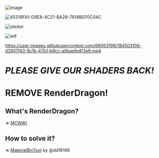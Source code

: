 ![image](https://user-images.githubusercontent.com/66063199/181707534-87ba13a8-7223-468d-96a6-104396b27fc7.png)

![45316FA1-D9E8-4C21-BA28-7914B070C04C](https://user-images.githubusercontent.com/66063199/181708198-90600989-d0c8-422b-8c36-365bcaa79218.gif)

![sticker](https://user-images.githubusercontent.com/66063199/184106907-a5aea97e-4e3f-4fbd-9f80-388900b3e570.png)

![wtf](https://user-images.githubusercontent.com/66063199/205444638-ebe8fedd-4ab7-4136-9b34-c3c6109f8307.png)


https://user-images.githubusercontent.com/66063199/184503106-d2907f43-8c1b-47b1-b9cc-a9eaefe4f3e9.mp4

# ***PLEASE GIVE OUR SHADERS BACK!***
# **REMOVE RenderDragon!**

## What's RenderDragon?
=> [MCWIKI](https://minecraft.fandom.com/en/wiki/RenderDragon)

## How to solve it?
=> [MaterialBinTool](https://github.com/ddf8196/MaterialBinTool) by @ddf8196
